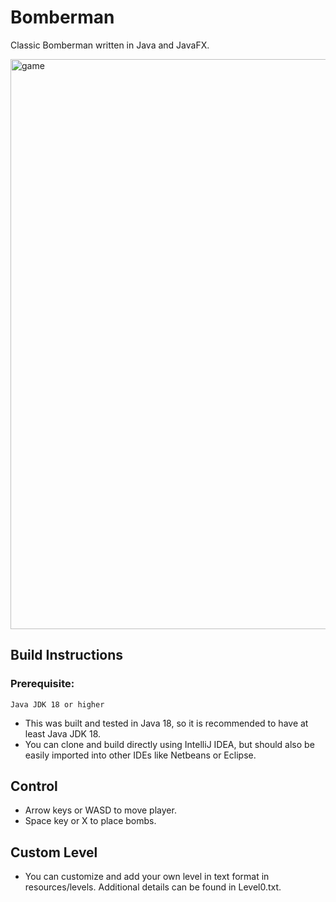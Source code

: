 # Bomberman
Classic Bomberman written in Java and JavaFX.

<img width="912" alt="game" src="https://user-images.githubusercontent.com/100175752/202385336-1445615e-1114-4495-9b74-15def4546fa4.png">

## Build Instructions
### Prerequisite:
    Java JDK 18 or higher
- This was built and tested in Java 18, so it is recommended to have at least Java JDK 18.
- You can clone and build directly using IntelliJ IDEA, but should also be easily imported into other IDEs like Netbeans or Eclipse.

## Control
- Arrow keys or WASD to move player.
- Space key or X to place bombs.

## Custom Level
- You can customize and add your own level in text format in resources/levels. Additional details can be found in Level0.txt.
